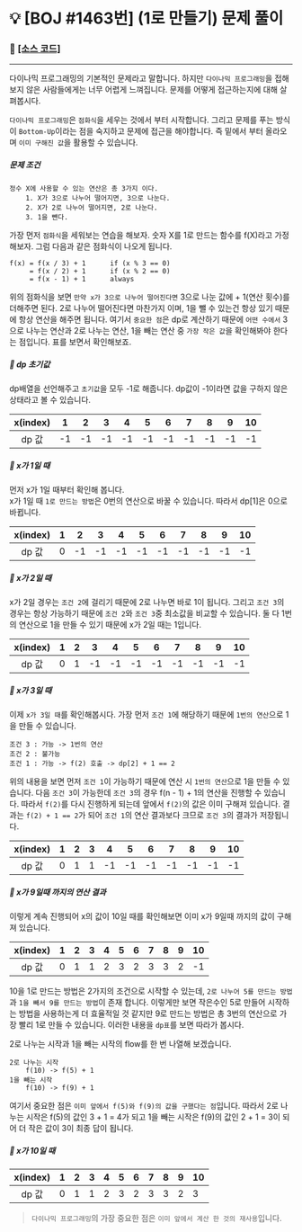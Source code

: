 # __:bulb: [BOJ #1463번] (1로 만들기) 문제 풀이__

### :link: [[소스 코드]](https://github.com/seungrokoh/Beakjoon_OnlineJudge/blob/master/%2310845/1463.java)
***

다이나믹 프로그래밍의 기본적인 문제라고 말합니다. 하지만 `다이나믹 프로그래밍`을 접해보지 않은 사람들에게는 너무 어렵게 느껴집니다. 문제를 어떻게 접근하는지에 대해 살펴봅시다.

`다이나믹 프로그래밍`은 `점화식`을 세우는 것에서 부터 시작합니다. 그리고 문제를 푸는 방식이 `Bottom-Up`이라는 점을 숙지하고 문제에 접근을 해야합니다. 즉 밑에서 부터 올라오며 `이미 구해진 값`을 활용할 수 있습니다.

##### 문제 조건
    정수 X에 사용할 수 있는 연산은 총 3가지 이다.
        1. X가 3으로 나누어 떨어지면, 3으로 나눈다.
        2. X가 2로 나누어 떨어지면, 2로 나눈다.
        3. 1을 뺀다.

가장 먼저 `점화식`을 세워보는 연습을 해보자. 숫자 X를 1로 만드는 함수를 f(X)라고 가정해보자. 그럼 다음과 같은 점화식이 나오게 됩니다.

    f(x) = f(x / 3) + 1      if (x % 3 == 0)
         = f(x / 2) + 1      if (x % 2 == 0)
         = f(x - 1) + 1      always

위의 점화식을 보면 `만약 x가 3으로 나누어 떨어진다면` 3으로 나눈 값에 + 1(연산 횟수)를 더해주면 된다. 2로 나누어 떨어진다면 마찬가지 이며, 1을 뺄 수 있는건 항상 있기 때문에 항상 연산을 해주면 됩니다. 여기서 `중요한 점`은 dp로 계산하기 때문에 `어떤 수에서` 3으로 나누는 연산과 2로 나누는 연산, 1을 빼는 연산 중 `가장 작은 값`을 확인해봐야 한다는 점입니다. 표를 보면서 확인해보죠.

##### :seedling: dp 초기값

dp배열을 선언해주고 `초기값`을 모두 -1로 해줍니다.  dp값이 -1이라면 값을 구하지 않은 상태라고 볼 수 있습니다.

x(index)|1|2|3|4|5|6|7|8|9|10
:----:|-|-|-|-|-|-|-|-|-|-
dp 값|-1|-1|-1|-1|-1|-1|-1|-1|-1|-1

##### :seedling: x가 1일 때

먼저 x가 1일 때부터 확인해 봅니다.  
x가 1일 때 `1로 만드는 방법`은 0번의 연산으로 바꿀 수 있습니다. 따라서 dp[1]은 0으로 바뀝니다.

x(index)|1|2|3|4|5|6|7|8|9|10
:----:|-|-|-|-|-|-|-|-|-|-
dp 값|0|-1|-1|-1|-1|-1|-1|-1|-1|-1

##### :seedling: x가 2일 때

x가 2일 경우는 `조건 2`에 걸리기 때문에 2로 나누면 바로 1이 됩니다. 그리고 `조건 3`의 경우는 항상 가능하기 때문에 `조건 2`와 `조건 3`중 최소값을 비교할 수 있습니다. 둘 다 1번의 연산으로 1을 만들 수 있기 때문에 x가 2일 때는 1입니다.

x(index)|1|2|3|4|5|6|7|8|9|10
:----:|-|-|-|-|-|-|-|-|-|-
dp 값|0|1|-1|-1|-1|-1|-1|-1|-1|-1

##### :seedling: x가 3일 때

이제 `x가 3일 때`를 확인해봅시다. 가장 먼저 `조건 1`에 해당하기 때문에 `1번의 연산`으로 1을 만들 수 있습니다.

    조건 3 : 가능 -> 1번의 연산
    조건 2 : 불가능
    조건 1 : 가능 -> f(2) 호출 -> dp[2] + 1 == 2

위의 내용을 보면 먼저 `조건 1`이 가능하기 때문에 연산 시 `1번의 연산`으로 1을 만들 수 있습니다. 다음 `조건 3`이 가능한데 `조건 3`의 경우 f(n - 1) + 1의 연산을 진행할 수 있습니다. 따라서 `f(2)`를 다시 진행하게 되는데 앞에서 `f(2)`의 값은 이미 구해져 있습니다. 결과는 `f(2) + 1 == 2`가 되어 `조건 1`의 연산 결과보다 크므로 `조건 3`의 결과가 저장됩니다.  

x(index)|1|2|3|4|5|6|7|8|9|10
:----:|-|-|-|-|-|-|-|-|-|-
dp 값|0|1|1|-1|-1|-1|-1|-1|-1|-1

##### :seedling: x가 9일때 까지의 연산 결과
이렇게 계속 진행되어 x의 값이 10일 때를 확인해보면 이미 x가 9일때 까지의 값이 구해져 있습니다.

x(index)|1|2|3|4|5|6|7|8|9|10
:----:|-|-|-|-|-|-|-|-|-|-
dp 값|0|1|1|2|3|2|3|3|2|-1

10을 1로 만드는 방법은 2가지의 조건으로 시작할 수 있는데, `2로 나누어 5를 만드는 방법`과 `1을 빼서 9를 만드는 방법`이 존재 합니다. 이렇게만 보면 작은수인 5로 만들어 시작하는 방법을 사용하는게 더 효율적일 것 같지만 9로 만드는 방법은 총 3번의 연산으로 가장 빨리 1로 만들 수 있습니다. 이러한 내용을 `dp표`를 보면 따라가 봅시다.

2로 나누는 시작과 1을 빼는 시작의 flow를 한 번 나열해 보겠습니다.

    2로 나누는 시작
        f(10) -> f(5) + 1
    1을 빼는 시작
        f(10) -> f(9) + 1

여기서 중요한 점은 `이미 앞에서 f(5)와 f(9)의 값을 구했다는 점`입니다. 따라서 2로 나누는 시작은 f(5)의 값인 3 + 1 = 4가 되고 1을 빼는 시작은 f(9)의 값인 2 + 1 = 3이 되어 더 작은 값이 3이 최종 답이 됩니다.

##### :seedling: x가 10일 때
x(index)|1|2|3|4|5|6|7|8|9|10
:----:|-|-|-|-|-|-|-|-|-|-
dp 값|0|1|1|2|3|2|3|3|2|3

> `다이나믹 프로그래밍`의 가장 중요한 점은 `이미 앞에서 계산 한 것의 재사용`입니다.
